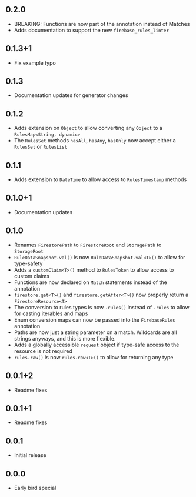 ## 0.2.0
- BREAKING: Functions are now part of the annotation instead of Matches
- Adds documentation to support the new `firebase_rules_linter`

## 0.1.3+1
- Fix example typo

## 0.1.3
- Documentation updates for generator changes

## 0.1.2
- Adds extension on `Object` to allow converting any `Object` to a `RulesMap<String, dynamic>`
- The `RulesSet` methods `hasAll`, `hasAny`, `hasOnly` now accept either a `RulesSet` or `RulesList`

## 0.1.1
- Adds extension to `DateTime` to allow access to `RulesTimestamp` methods

## 0.1.0+1
- Documentation updates

## 0.1.0
- Renames `FirestorePath` to `FirestoreRoot` and `StoragePath` to `StorageRoot`
- `RuleDataSnapshot.val()` is now `RuleDataSnapshot.val<T>()` to allow for type-safety
- Adds a `customClaim<T>()` method to `RulesToken` to allow access to custom claims
- Functions are now declared on `Match` statements instead of the annotation
- `firestore.get<T>()` and `firestore.getAfter<T>()` now properly return a `FirestoreResource<T>`
- The conversion to rules types is now `.rules()` instead of `.rules` to allow for casting iterables and maps
- Enum conversion maps can now be passed into the `FirebaseRules` annotation
- Paths are now just a string parameter on a match. Wildcards are all strings anyways, and this is more flexible.
- Adds a globally accessible `request` object if type-safe access to the resource is not required
- `rules.raw()` is now `rules.raw<T>()` to allow for returning any type

## 0.0.1+2
- Readme fixes

## 0.0.1+1
- Readme fixes

## 0.0.1
- Initial release

## 0.0.0
- Early bird special
